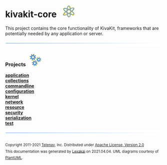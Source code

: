 # kivakit-core &nbsp;&nbsp;![](../documentation/images/nucleus-40.png)

This project contains the core functionality of KivaKit, frameworks that are potentially needed by any application or server.

![](documentation/images/horizontal-line.png)

[//]: # (start-user-text)



[//]: # (end-user-text)

### Projects &nbsp; ![](documentation/images/gears-40.png)

[**application**](application/README.md)  
[**collections**](collections/README.md)  
[**commandline**](commandline/README.md)  
[**configuration**](configuration/README.md)  
[**kernel**](kernel/README.md)  
[**network**](network/README.md)  
[**resource**](resource/README.md)  
[**security**](security/README.md)  
[**serialization**](serialization/README.md)  
[**test**](test/README.md)  

[//]: # (start-user-text)



[//]: # (end-user-text)

![](documentation/images/horizontal-line.png)

<sub>Copyright 2011-2021 [Telenav](http://telenav.com), Inc. Distributed under [Apache License, Version 2.0](LICENSE)</sub>  
<sub>This documentation was generated by [Lexakai](https://github.com/Telenav/lexakai) on 2021.04.04. UML diagrams courtesy
of [PlantUML](http://plantuml.com).</sub>

